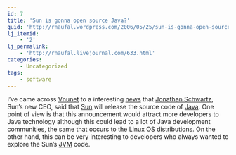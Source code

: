 ```yaml
---
id: 7
title: 'Sun is gonna open source Java?'
guid: 'http://rnaufal.wordpress.com/2006/05/25/sun-is-gonna-open-source-java/'
lj_itemid:
    - '2'
lj_permalink:
    - 'http://rnaufal.livejournal.com/633.html'
categories:
    - Uncategorized
tags:
    - software
---
```


I’ve came across [Vnunet](http://www.vnunet.com/) to a interesting [news](http://www.vnunet.com/vnunet/news/2156205/sun-promises-open-source-java) that [Jonathan Schwartz](http://en.wikipedia.org/wiki/Jonathan_I._Schwartz), Sun’s new CEO, said that [Sun](http://www.sun.com) will release the source code of [Java](http://en.wikipedia.org/wiki/Java_programming_language). One point of view is that this announcement would attract more developers to Java technology although this could lead to a lot of Java development communities, the same that occurs to the Linux OS distributions. On the other hand, this can be very interesting to developers who always wanted to explore the Sun’s [JVM](http://en.wikipedia.org/wiki/JVM) code.